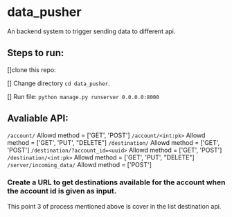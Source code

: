 # data_pusher

An backend system to trigger sending data to different api.

## Steps to run:

[]clone this repo:

[] Change directory `cd data_pusher`.

[] Run file: `python manage.py runserver 0.0.0.0:8000`

## Avaliable API:

`/account/`  Allowd method = ['GET', 'POST']
`/account/<int:pk>` Allowd method = ['GET', 'PUT', "DELETE"]
`/destination/`      Allowd method = ['GET', 'POST']
`/destination/?account_id=<uuid>`    Allowd method = ['GET', 'POST']
`/destination/<int:pk>`   Allowd method = ['GET', 'PUT', "DELETE"]
`/server/incoming_data/`   Allowd method = ['POST']

### Create a URL to get destinations available for the account when the account id is given as input.

This point 3 of process mentioned above is cover in the list destination api.